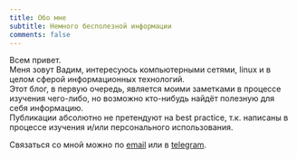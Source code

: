 ```yaml
---
title: Обо мне
subtitle: Немного бесполезной информации
comments: false
---
```


Всем привет.  
Меня зовут Вадим, интересуюсь компьютерными сетями,
linux и в целом сферой информационных технологий.  
Этот блог, в первую очередь,
является моими заметками в процессе изучения чего-либо,
но возможно кто-нибудь найдёт полезную для себя информацию.  
Публикации абсолютно не претендуют на best practice,
т.к. написаны в процессе изучения и/или персонального использования.  

Cвязаться со мной можно по [email](mailto:w3lqd@yandex.ru) или в [telegram](https://t.me/aleshin_vadim).
